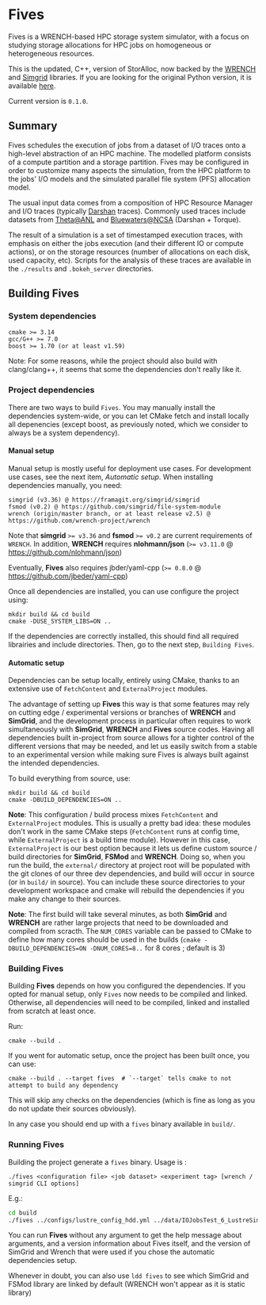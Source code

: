 # Fives

Fives is a WRENCH-based HPC storage system simulator, with a focus on studying storage allocations for HPC jobs on homogeneous or heterogeneous resources.

This is the updated, C++, version of StorAlloc, now backed by the [WRENCH](https://wrench-project.org/) and [Simgrid](https://framagit.org/simgrid/simgrid) libraries. 
If you are looking for the original Python version, it is available [here](https://github.com/hephtaicie/storalloc).

Current version is `0.1.0`.

## Summary

Fives schedules the execution of jobs from a dataset of I/O traces onto a high-level abstraction of an HPC machine. The modelled platform consists of a compute partition and a storage partition. Fives may be configured in order to customize many aspects the simulation, from the HPC platform to the jobs' I/O models and the simulated parallel file system (PFS) allocation model.

The usual input data comes from a composition of HPC Resource Manager and I/O traces (typically [Darshan](https://www.mcs.anl.gov/research/projects/darshan/) traces).
Commonly used traces include datasets from [Theta@ANL](https://reports.alcf.anl.gov/data/index.html) and [Bluewaters@NCSA](https://bluewaters.ncsa.illinois.edu/data-sets) (Darshan + Torque).

The result of a simulation is a set of timestamped execution traces, with emphasis on either the jobs execution (and their different IO or compute actions), or on the storage resources (number of allocations on each disk, used capacity, etc). Scripts for the analysis of these traces are available in the `./results` and `.bokeh_server` directories.

## Building Fives

### System dependencies

```
cmake >= 3.14
gcc/G++ >= 7.0
boost >= 1.70 (or at least v1.59)
```

Note: For some reasons, while the project should also build with clang/clang++, it seems that some the dependencies don't really like it.

### Project dependencies

There are two ways to build `Fives`. 
You may manually install the dependencies system-wide, or you can let CMake fetch and install locally all depenencies (except boost, as previously noted, which we consider to always be a system dependency).

#### Manual setup

Manual setup is mostly useful for deployment use cases. For development use cases, see the next item, *Automatic setup*.
When installing dependencies manually, you need:

```
simgrid (v3.36) @ https://framagit.org/simgrid/simgrid
fsmod (v0.2) @ https://github.com/simgrid/file-system-module
wrench (origin/master branch, or at least release v2.5) @ https://github.com/wrench-project/wrench
```

Note that **simgrid** `>= v3.36` and **fsmod** `>= v0.2` are current requirements of `WRENCH`.
In addition, **WRENCH** requires **nlohmann/json** (`>= v3.11.0` @ https://github.com/nlohmann/json)

Eventually, **Fives** also requires jbder/yaml-cpp (`>= 0.8.0` @ https://github.com/jbeder/yaml-cpp)

Once all dependencies are installed, you can use configure the project using:

```
mkdir build && cd build
cmake -DUSE_SYSTEM_LIBS=ON ..
```

If the dependencies are correctly installed, this should find all required librairies and include directories.
Then, go to the next step, `Building Fives`.

#### Automatic setup

Dependencies can be setup locally, entirely using CMake, thanks to an extensive use of `FetchContent` and `ExternalProject` modules.

The advantage of setting up **Fives** this way is that some features may rely on cutting edge / experimental versions or branches of **WRENCH** and **SimGrid**, and the development process in particular often requires to work simultaneously with **SimGrid**, **WRENCH** and **Fives** source codes.
Having all dependencies built in-project from source allows for a tighter control of the different versions that may be needed, and let us easily switch from a stable to an experimental version while making sure Fives is always built against the intended dependencies.

To build everything from source, use:

```
mkdir build && cd build
cmake -DBUILD_DEPENDENCIES=ON ..
```

**Note**: This configuration / build process mixes `FetchContent` and `ExternalProject` modules. 
This is usually a pretty bad idea: these modules don't work in the same CMake steps (`FetchContent` runs at config time, while `ExternalProject` is a build time module).
However in this case, `ExternalProject` is our best option because it lets us define custom source / build directories for **SimGrid**, **FSMod** and **WRENCH**.
Doing so, when you run the build, the `external/` directory at project root will be populated with the git clones of our three dev dependencies, and build will occur in source (or in `build/` in source).
You can include these source directories to your development workspace and cmake will rebuild the dependencies if you make any change to their sources.

**Note**: The first build will take several minutes, as both **SimGrid** and **WRENCH** are rather large projects that need to be downloaded and compiled from scracth. The `NUM_CORES` variable can be passed to CMake to define how many cores should be used in the builds (`cmake -DBUILD_DEPENDENCIES=ON -DNUM_CORES=8..` for 8 cores ; default is 3)

### Building Fives

Building **Fives** depends on how you configured the dependencies. If you opted for manual setup, only `Fives` now needs to be compiled and linked. Otherwise, all dependencies will need to be compiled, linked and installed from scratch at least once.

Run:

```
cmake --build .
```

If you went for automatic setup, once the project has been built once, you can use:

```
cmake --build . --target fives  # `--target` tells cmake to not attempt to build any dependency 
```

This will skip any checks on the dependencies (which is fine as long as you do not update their sources obviously).

In any case you should end up with a `fives` binary available in `build/`.


### Running Fives

Building the project generate a `fives` binary. Usage is :

`./fives <configuration file> <job dataset> <experiment tag> [wrench / simgrid CLI options]`

E.g.:

```bash
cd build
./fives ../configs/lustre_config_hdd.yml ../data/IOJobsTest_6_LustreSim.yml test_lustre
```

You can run **Fives** without any argument to get the help message about arguments, and a version information about Fives itself, and the version of SimGrid and Wrench that were used if you chose the automatic dependencies setup.

Whenever in doubt, you can also use `ldd fives` to see which SimGrid and FSMod library are linked by default (WRENCH won't appear as it is static library)

